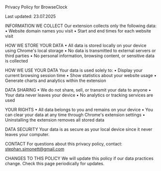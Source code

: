 Privacy Policy for BrowseClock

Last updated: 23.07.2025

INFORMATION WE COLLECT
Our extension collects only the following data:
• Website domain names you visit
• Start and end times for each website visit

HOW WE STORE YOUR DATA
• All data is stored locally on your device using Chrome's local storage
• No data is transmitted to external servers or third parties
• No personal information, browsing content, or sensitive data is collected

HOW WE USE YOUR DATA
Your data is used solely to:
• Display your current browsing session time
• Show statistics about your website usage
• Generate charts and analytics within the extension

DATA SHARING
• We do not share, sell, or transmit your data to anyone
• Your data never leaves your device
• No analytics or tracking services are used

YOUR RIGHTS
• All data belongs to you and remains on your device
• You can clear your data at any time through Chrome's extension settings
• Uninstalling the extension removes all stored data

DATA SECURITY
Your data is as secure as your local device since it never leaves your computer.

CONTACT
For questions about this privacy policy, contact: stephan.simonett@gmail.com

CHANGES TO THIS POLICY
We will update this policy if our data practices change. Check this page periodically for updates.